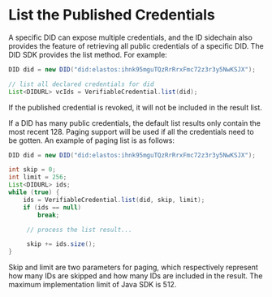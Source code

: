 # List the Published Credentials

A specific DID can expose multiple credentials, and the ID sidechain also provides the feature of retrieving all public credentials of a specific DID. The DID SDK provides the list method. For example:

```java
DID did = new DID("did:elastos:ihnk95mguTQzRrRrxFmc72z3r3y5NwKSJX");

// list all declared credentials for did
List<DIDURL> vcIds = VerifiableCredential.list(did);
```

If the published credential is revoked, it will not be included in the result list.

If a DID has many public credentials, the default list results only contain the most recent 128. Paging support will be used if all the credentials need to be gotten. An example of paging list is as follows:

```java
DID did = new DID("did:elastos:ihnk95mguTQzRrRrxFmc72z3r3y5NwKSJX");

int skip = 0;
int limit = 256;
List<DIDURL> ids;
while (true) {
    ids = VerifiableCredential.list(did, skip, limit);
    if (ids == null)
        break;

     // process the list result...

     skip += ids.size();
}
```

Skip and limit are two parameters for paging, which respectively represent how many IDs are skipped and how many IDs are included in the result. The maximum implementation limit of Java SDK is 512.
